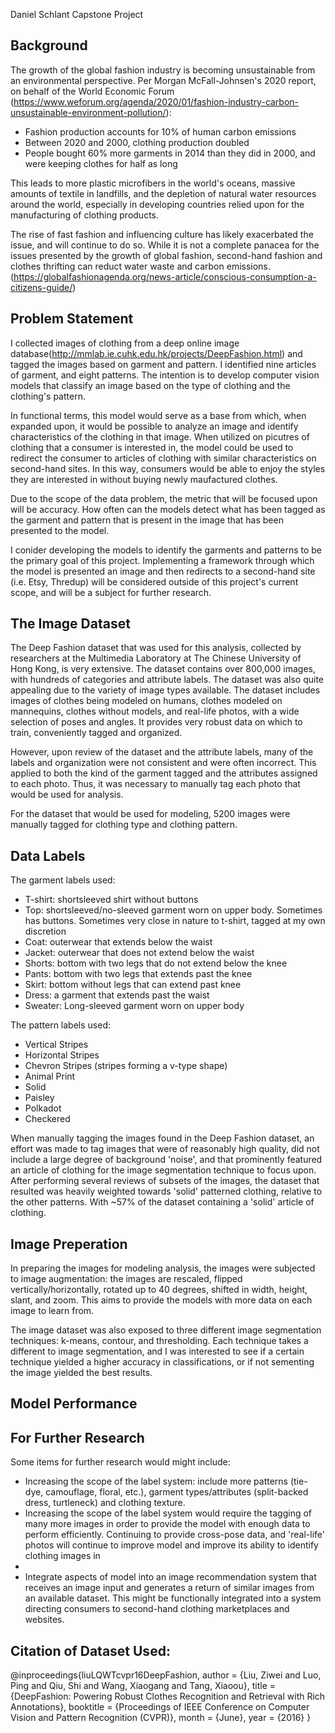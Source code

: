 Daniel Schlant Capstone Project

## Background
The growth of the global fashion industry is becoming unsustainable from an environmental perspective. Per Morgan McFall-Johnsen's 2020 report, on  behalf of the World Economic Forum (https://www.weforum.org/agenda/2020/01/fashion-industry-carbon-unsustainable-environment-pollution/):

* Fashion production accounts for 10% of human carbon emissions
* Between 2020 and 2000, clothing production doubled
* People bought 60% more garments in 2014 than they did in 2000, and were keeping clothes for half as long

This leads to more plastic microfibers in the world's oceans, massive amounts of textile in landfills, and the depletion of natural water resources around the world, especially in developing countries relied upon for the manufacturing of clothing products.

The rise of fast fashion and influencing culture has likely exacerbated the issue, and will continue to do so. While it is not a complete panacea for the issues presented by the growth of global fashion, second-hand fashion and clothes thrifting can reduct water waste and carbon emissions. (https://globalfashionagenda.org/news-article/conscious-consumption-a-citizens-guide/) 

## Problem Statement
I collected images of clothing from a deep online image database(http://mmlab.ie.cuhk.edu.hk/projects/DeepFashion.html) and tagged the images based on garment and pattern. I identified nine articles of garment, and eight patterns. The intention is to develop computer vision models that classify an image based on the type of clothing and the clothing's pattern. 

In functional terms, this model would serve as a base from which, when expanded upon, it would be possible to analyze an image and identify characteristics of the clothing in that image. When utilized on picutres of clothing that a consumer is interested in, the model could be used to redirect the consumer to articles of clothing with similar characteristics on second-hand sites. In this way, consumers would be able to enjoy the styles they are interested in without buying newly maufactured clothes.

Due to the scope of the data problem, the metric that will be focused upon will be accuracy. How often can the models detect what has been tagged as the garment and pattern that is present in the image that has been presented to the model.

I conider developing the models to identify the garments and patterns to be the primary goal of this project. Implementing a framework through which the model is presented an image and then redirects to a second-hand site (i.e. Etsy, Thredup) will be considered outside of this project's current scope, and will be a subject for further research. 

## The Image Dataset
The Deep Fashion dataset that was used for this analysis, collected by researchers at the Multimedia Laboratory at The Chinese University of Hong Kong, is very extensive. The dataset contains over 800,000 images, with hundreds of categories and attribute labels. The dataset was also quite appealing due to the variety of image types available. The dataset includes images of clothes being modeled on humans, clothes modeled on mannequins, clothes without models, and real-life photos, with a wide selection of poses and angles. It provides very robust data on which to train, conveniently tagged and organized. 

However, upon review of the dataset and the attribute labels, many of the labels and organization were not consistent and were often incorrect. This applied to both the kind of the garment tagged and the attributes assigned to each photo. Thus, it was necessary to manually tag each photo that would be used for analysis. 

For the dataset that would be used for modeling, 5200 images were manually tagged for clothing type and clothing pattern. 

## Data Labels
The garment labels used:
* T-shirt: shortsleeved shirt without buttons
* Top: shortsleeved/no-sleeved garment worn on upper body. Sometimes has buttons. Sometimes very close in nature to t-shirt, tagged at my own discretion
* Coat: outerwear that extends below the waist
* Jacket: outerwear that does not extend below the waist
* Shorts: bottom with two legs that do not extend below the knee
* Pants: bottom with two legs that extends past the knee
* Skirt: bottom without legs that can extend past knee
* Dress: a garment that extends past the waist 
* Sweater: Long-sleeved garment worn on upper body

The pattern labels used:
* Vertical Stripes
* Horizontal Stripes
* Chevron Stripes (stripes forming a v-type shape)
* Animal Print
* Solid
* Paisley
* Polkadot
* Checkered

When manually tagging the images found in the Deep Fashion dataset, an effort was made to tag images that were of reasonably high quality, did not include a large degree of background 'noise', and that prominently featured an article of clothing for the image segmentation technique to focus upon. After performing several reviews of subsets of the images, the dataset that resulted was heavily weighted towards 'solid' patterned clothing, relative to the other patterns. With ~57% of the dataset containing a 'solid' article of clothing.

## Image Preperation
In preparing the images for modeling analysis, the images were subjected to image augmentation: the images are rescaled, flipped vertically/horizontally, rotated up to 40 degrees, shifted in width, height, slant, and zoom. This aims to provide the models with more data on each image to learn from.

The image dataset was also exposed to three different image segmentation techniques: k-means, contour, and thresholding. Each technique takes a different to image segmentation, and I was interested to see if a certain technique yielded a higher accuracy in classifications, or if not sementing the image yielded the best results.

## Model Performance

## For Further Research
Some items for further research would might include:
* Increasing the scope of the label system: include more patterns (tie-dye, camouflage, floral, etc.), garment types/attributes (split-backed dress, turtleneck) and clothing texture.
* Increasing the scope of the label system would require the tagging of many more images in order to provide the model with enough data to perform efficiently. Continuing to provide cross-pose data, and 'real-life' photos will continue to improve model and improve its ability to identify clothing images in 
* 
* Integrate aspects of model into an image recommendation system that receives an image input and generates a return of similar images from an available dataset. This might be functionally integrated into a system directing consumers to second-hand clothing marketplaces and websites.



## Citation of Dataset Used:
@inproceedings{liuLQWTcvpr16DeepFashion,
 author = {Liu, Ziwei and Luo, Ping and Qiu, Shi and Wang, Xiaogang and Tang, Xiaoou},
 title = {DeepFashion: Powering Robust Clothes Recognition and Retrieval with Rich Annotations},
 booktitle = {Proceedings of IEEE Conference on Computer Vision and Pattern Recognition (CVPR)},
 month = {June},
 year = {2016}
 }